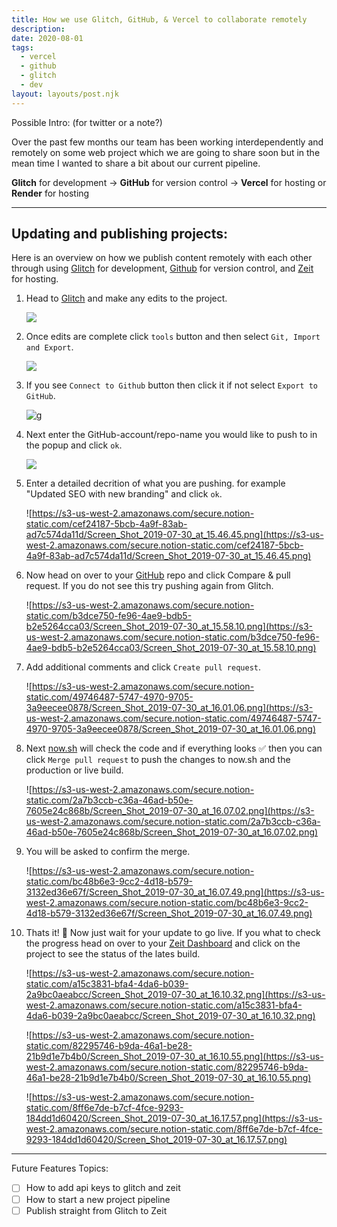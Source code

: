 ```yaml
---
title: How we use Glitch, GitHub, & Vercel to collaborate remotely
description:
date: 2020-08-01
tags:
  - vercel
  - github
  - glitch
  - dev
layout: layouts/post.njk
---
```


Possible Intro: (for twitter or a note?)

Over the past few months our team has been working interdependently and remotely on some web project which we are going to share soon but in the mean time I wanted to share a bit about our current pipeline.

**Glitch** for development → **GitHub** for version control → **Vercel** for hosting or **Render** for hosting

---

## Updating and publishing projects:

Here is an overview on how we publish content remotely with each other through using [Glitch](https://glitch.com) for development, [Github](https://glitch.com) for version control, and [Zeit](https://zeit.co/) for hosting.

1. Head to [Glitch](https://glitch.com/@tinyfactories) and make any edits to the project.

   ![](https://slate.textile.io/ipfs/bafkreid2yduqsw5xuhesz6eghmroi57ebrr7h7bwpqjuhxq4u4ipdccotu)

2. Once edits are complete click `tools` button and then select `Git, Import and Export`.

   ![](https://slate.textile.io/ipfs/bafkreicloyxdmvfj556cykg2eejw2akrvafi3lph23vmccqneeiwuxd3tm)

3. If you see `Connect to Github` button then click it if not select `Export to GitHub`.

   ![g](https://slate.textile.io/ipfs/bafkreiacos6raw3zn6pfdmu25kjabdx4wv42n6653cmbr36pkvwfnlt3mi)

4. Next enter the GitHub-account/repo-name you would like to push to in the popup and click `ok`.

   ![](https://slate.textile.io/ipfs/bafkreidqwh4d44qt463btzuftbxaxrhvtnphkgwglnvzxtlwfnje3p6uka)

5. Enter a detailed decrition of what you are pushing. for example "Updated SEO with new branding" and click `ok`.

   ![https://s3-us-west-2.amazonaws.com/secure.notion-static.com/cef24187-5bcb-4a9f-83ab-ad7c574da11d/Screen_Shot_2019-07-30_at_15.46.45.png](https://s3-us-west-2.amazonaws.com/secure.notion-static.com/cef24187-5bcb-4a9f-83ab-ad7c574da11d/Screen_Shot_2019-07-30_at_15.46.45.png)

6. Now head on over to your [GitHub](https://github.com/tiny-factories) repo and click Compare & pull request. If you do not see this try pushing again from Glitch.

   ![https://s3-us-west-2.amazonaws.com/secure.notion-static.com/b3dce750-fe96-4ae9-bdb5-b2e5264cca03/Screen_Shot_2019-07-30_at_15.58.10.png](https://s3-us-west-2.amazonaws.com/secure.notion-static.com/b3dce750-fe96-4ae9-bdb5-b2e5264cca03/Screen_Shot_2019-07-30_at_15.58.10.png)

7. Add additional comments and click `Create pull request`.

   ![https://s3-us-west-2.amazonaws.com/secure.notion-static.com/49746487-5747-4970-9705-3a9eecee0878/Screen_Shot_2019-07-30_at_16.01.06.png](https://s3-us-west-2.amazonaws.com/secure.notion-static.com/49746487-5747-4970-9705-3a9eecee0878/Screen_Shot_2019-07-30_at_16.01.06.png)

8. Next [now.sh](http://now.sh) will check the code and if everything looks ✅ then you can click `Merge pull request` to push the changes to now.sh and the production or live build.

   ![https://s3-us-west-2.amazonaws.com/secure.notion-static.com/2a7b3ccb-c36a-46ad-b50e-7605e24c868b/Screen_Shot_2019-07-30_at_16.07.02.png](https://s3-us-west-2.amazonaws.com/secure.notion-static.com/2a7b3ccb-c36a-46ad-b50e-7605e24c868b/Screen_Shot_2019-07-30_at_16.07.02.png)

9. You will be asked to confirm the merge.

   ![https://s3-us-west-2.amazonaws.com/secure.notion-static.com/bc48b6e3-9cc2-4d18-b579-3132ed36e67f/Screen_Shot_2019-07-30_at_16.07.49.png](https://s3-us-west-2.amazonaws.com/secure.notion-static.com/bc48b6e3-9cc2-4d18-b579-3132ed36e67f/Screen_Shot_2019-07-30_at_16.07.49.png)

10. Thats it! 🎉 Now just wait for your update to go live. If you what to check the progress head on over to your [Zeit Dashboard](https://zeit.co/tiny-factories/tinyfactories) and click on the project to see the status of the lates build.

    ![https://s3-us-west-2.amazonaws.com/secure.notion-static.com/a15c3831-bfa4-4da6-b039-2a9bc0aeabcc/Screen_Shot_2019-07-30_at_16.10.32.png](https://s3-us-west-2.amazonaws.com/secure.notion-static.com/a15c3831-bfa4-4da6-b039-2a9bc0aeabcc/Screen_Shot_2019-07-30_at_16.10.32.png)

    ![https://s3-us-west-2.amazonaws.com/secure.notion-static.com/82295746-b9da-46a1-be28-21b9d1e7b4b0/Screen_Shot_2019-07-30_at_16.10.55.png](https://s3-us-west-2.amazonaws.com/secure.notion-static.com/82295746-b9da-46a1-be28-21b9d1e7b4b0/Screen_Shot_2019-07-30_at_16.10.55.png)

    ![https://s3-us-west-2.amazonaws.com/secure.notion-static.com/8ff6e7de-b7cf-4fce-9293-184dd1d60420/Screen_Shot_2019-07-30_at_16.17.57.png](https://s3-us-west-2.amazonaws.com/secure.notion-static.com/8ff6e7de-b7cf-4fce-9293-184dd1d60420/Screen_Shot_2019-07-30_at_16.17.57.png)

---

Future Features Topics:

- [ ] How to add api keys to glitch and zeit
- [ ] How to start a new project pipeline
- [ ] Publish straight from Glitch to Zeit

